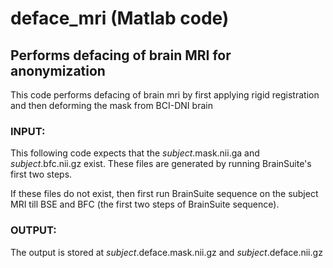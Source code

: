 # deface_mri (Matlab code)
## Performs defacing of brain MRI for anonymization

This code performs defacing of brain mri by first applying rigid 
 registration and then deforming the mask from BCI-DNI brain

### INPUT: 
 This following code expects that the _subject_.mask.nii.ga and
 _subject_.bfc.nii.gz exist. These files are generated by running
 BrainSuite's first two steps.

 If these files do not exist, then
 first run BrainSuite sequence on the subject MRI till BSE and BFC (the
 first two steps of BrainSuite sequence).
 
### OUTPUT:
 The output is stored at _subject_.deface.mask.nii.gz and _subject_.deface.nii.gz
